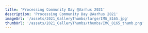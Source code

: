 ```yaml
---
title: 'Processing Community Day @Aarhus 2021'
description: 'Processing Community Day @Aarhus 2021'
imageUrl: '/assets/2021_GalleryThumbs/large/IMG_8165.jpg'
thumbUrl: '/assets/2021_GalleryThumbs/thumbs/IMG_8165_thumb.png'
---
```

